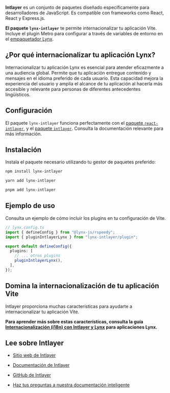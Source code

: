 **Intlayer** es un conjunto de paquetes diseñado específicamente para desarrolladores de JavaScript. Es compatible con frameworks como React, React y Express.js.

**El paquete `lynx-intlayer`** te permite internacionalizar tu aplicación Vite. Incluye el plugin Metro para configurar a través de variables de entorno en el [empaquetador Lynx](https://lynxjs.org/index.html).

## ¿Por qué internacionalizar tu aplicación Lynx?

Internacionalizar tu aplicación Lynx es esencial para atender eficazmente a una audiencia global. Permite que tu aplicación entregue contenido y mensajes en el idioma preferido de cada usuario. Esta capacidad mejora la experiencia del usuario y amplía el alcance de tu aplicación al hacerla más accesible y relevante para personas de diferentes antecedentes lingüísticos.

## Configuración

El paquete `lynx-intlayer` funciona perfectamente con el [paquete `react-intlayer`](https://github.com/aymericzip/intlayer/blob/main/docs/es/packages/react-intlayer/index.md), y el [paquete `intlayer`](https://github.com/aymericzip/intlayer/blob/main/docs/es/packages/intlayer/index.md). Consulta la documentación relevante para más información.

## Instalación

Instala el paquete necesario utilizando tu gestor de paquetes preferido:

```bash packageManager="npm"
npm install lynx-intlayer
```

```bash packageManager="yarn"
yarn add lynx-intlayer
```

```bash packageManager="pnpm"
pnpm add lynx-intlayer
```

## Ejemplo de uso

Consulta un ejemplo de cómo incluir los plugins en tu configuración de Vite.

```ts
// lynx.config.ts
import { defineConfig } from "@lynx-js/rspeedy";
import { pluginIntlayerLynx } from "lynx-intlayer/plugin";

export default defineConfig({
  plugins: [
    // ... otros plugins
    pluginIntlayerLynx(),
  ],
});
```

## Domina la internacionalización de tu aplicación Vite

Intlayer proporciona muchas características para ayudarte a internacionalizar tu aplicación Vite.

**Para aprender más sobre estas características, consulta la guía [Internacionalización (i18n) con Intlayer y Lynx](https://github.com/aymericzip/intlayer/blob/main/docs/es/intlayer_with_lynx+react.md) para aplicaciones Lynx.**

## Lee sobre Intlayer

- [Sitio web de Intlayer](https://intlayer.org)
- [Documentación de Intlayer](https://intlayer.org/doc)
- [GitHub de Intlayer](https://github.com/aymericzip/intlayer)

- [Haz tus preguntas a nuestra documentación inteligente](https://intlayer.org/docchat)
